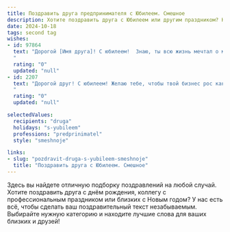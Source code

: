 ```yaml
---
title: Поздравить друга предпринимателя с Юбилеем. Смешное
description: Хотите поздравить друга с Юбилеем или другим праздником? Наш ИИ создаст незабываемое поздравление, а вы обязательно выделитесь среди других.  
date: 2024-10-18
tags: second tag
wishes:
- id: 97864
  text: "Дорогой [Имя друга]! С юбилеем!  Знаю, ты всю жизнь мечтал о миллионе,  и вот, кажется,  уже не один заработал!  Теперь можно спокойно отдохнуть... хотя,  судя по твоему трудоголизму,  ты, наверное, уже придумал, как ещё  разбогатеть,  пока мы тут  будем торчать за праздничным столом!  Желаю тебе  столько денег, сколько звёзд на небе (и пусть  ни один налоговый инспектор их не посчитает!),  крепкого здоровья (чтобы выдержать все  прелести предпринимательской жизни),  и  море позитива!  С юбилеем!
  "
  rating: "0"
  updated: "null"
- id: 2207
  text: "Дорогой друг! С юбилеем! Желаю тебе, чтобы твой бизнес рос как на дрожжах, конкуренты кусали локти, а налоговая инспекция считала тебя своим лучшим клиентом – от переизбытка уплаченных налогов, конечно же!
  "
  rating: "0"
  updated: "null"

selectedValues:
  recipients: "druga"
  holidays: "s-yubileem"
  professions: "predprinimatel"
  style: "smeshnoje"

links:
- slug: "pozdravit-druga-s-yubileem-smeshnoje"
  title: "Поздравить друга с Юбилеем. Смешное"
---
```


Здесь вы найдете отличную подборку поздравлений на любой случай.
Хотите поздравить друга с днём рождения, коллегу с профессиональным праздником или близких с Новым годом? У нас есть всё, чтобы сделать ваш поздравительный текст незабываемым. Выбирайте нужную категорию и находите лучшие слова для ваших близких и друзей!
